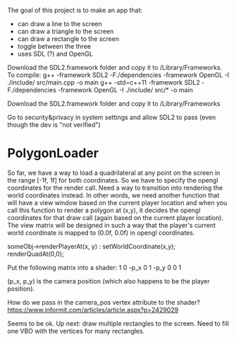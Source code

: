 The goal of this project is to make an app that:
- can draw a line to the screen
- can draw a triangle to the screen
- can draw a rectangle to the screen
- toggle between the three
- uses SDL (?) and OpenGL

Download the SDL2.framework folder and copy it to /Library/Frameworks.
To compile: 
    g++ -framework SDL2 -F./dependencies -framework OpenGL -I ./include/ src/main.cpp -o main
    g++ -std=c++11 -framework SDL2 -F./dependencies -framework OpenGL -I ./include/ src/* -o main

Download the SDL2.framework folder and copy it to /Library/Frameworks

Go to security&privacy in system settings and allow SDL2 to pass (even though the dev is "not verified")

# PolygonLoader
So far, we have a way to load a quadrilateral at any point on the screen in the range [-1f, 1f] for both coordinates.
So we have to specify the opengl coordinates for the render call. Need a way to transition into rendering the world coordinates 
instead. In other words, we need another function that will have a view window based on the current player location and when you
call this function to render a polygon at (x,y), it decides the opengl coordinates for that draw call (again based on the current 
player location). The view matrix will be designed in such a way that the player's current world coordinate is mapped to (0.0f, 0.0f)
in opengl coordinates.

someObj->renderPlayerAt(x, y) : setWorldCoordinate(x,y); renderQuadAt(0,0);

Put the following matrix into a shader:
1 0 -p_x
0 1 -p_y
0 0 1

(p_x, p_y) is the camera position (which also happens to be the player position).

How do we pass in the camera_pos vertex attribute to the shader? https://www.informit.com/articles/article.aspx?p=2429029

Seems to be ok. Up next: draw multiple rectangles to the screen.
Need to fill one VBO with the vertices for many rectangles.

